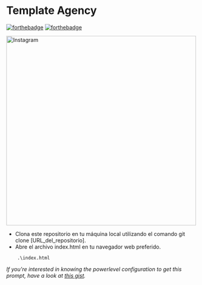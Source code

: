 # Template Agency

[![forthebadge](http://forthebadge.com/images/badges/made-with-css.svg)](https://www.linkedin.com/in/drphp/)
[![forthebadge](http://forthebadge.com/images/badges/built-with-love.svg)](https://www.linkedin.com/in/drphp/)

<a href="https://www.instagram.com/amvsoft.tech">
  <img src="https://cdn.dribbble.com/userupload/15597550/file/original-5c6dcbed294af492e22525b0ca6b4e52.png" alt="Instagram" width="500">
</a>

- Clona este repositorio en tu máquina local utilizando el comando git clone [URL_del_repositorio].
- Abre el archivo index.html en tu navegador web preferido.

```
    .\index.html
```

*If you're interested in knowing the powerlevel configuration to get this prompt, have a look at [this gist](https://github.com/phpeitor/).*
